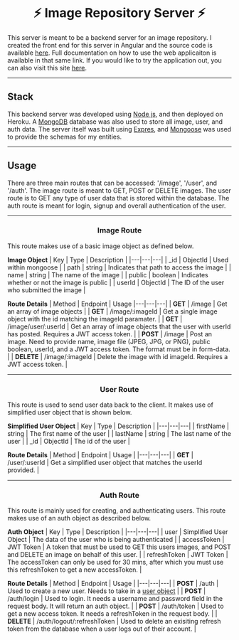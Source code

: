 <h1 align="center">⚡ Image Repository Server ⚡</h1>
This server is meant to be a backend server for an image repository. I created the front end for this server in Angular and the source code is available 
<a href="https://github.com/kushbhag/ImageRepository">here</a>. Full documentation on how to use the web applicaiton
is available in that same link. If you would like to try the application out, you can also visit this site <a href="https://kushbhag.github.io/ImageRepository/home">here</a>.


---
<h2>Stack</h2>
This backend server was developed using <a href="https://nodejs.org/en/about/">Node js</a>, and then deployed on Heroku. A <a href="https://www.mongodb.com/2">MongoDB</a> database was also used to store all image, user, and auth data.
The server itself was built using <a href="https://expressjs.com/">Expres</a>, and <a href="https://mongoosejs.com/">Mongoose</a> was used to provide the schemas for my
entities.

---
<h2>Usage</h2>
There are three main routes that can be accessed: '/image', '/user', and '/auth'. The image route is meant to GET, POST or DELETE images. The user route is to GET any type of
user data that is stored within the database. The auth route is meant for login, signup and overall authentication of the user.

---
<h3 align="center">Image Route</h3>
This route makes use of a basic image object as defined below.


**Image Object**
| Key | Type | Description |
|---|---|---|
| _id  | ObjectId | Used within mongoose |
| path | string | Indicates that path to access the image |
| name | string | The name of the image |
| public | boolean | Indicates whether or not the image is public |
| userId | ObjectId | The ID of the user who submitted the image |

**Route Details**
| Method | Endpoint | Usage
|---|---|---|
| **GET**  | /image | Get an array of image objects |
| **GET** | /image/:imageId | Get a single image object with the id matching the imageId paramater. |
| **GET** | /image/user/:userId | Get an array of image objects that the user with userId has posted. Requires a JWT access token. |
| **POST** | /image | Post an image. Need to provide name, image file (JPEG, JPG, or PNG), public boolean, userId, and a JWT access token. The format must be in form-data. |
| **DELETE** | /image/:imageId | Delete the image with id imageId. Requires a JWT access token. |

---
<h3 align="center">User Route</h3>
This route is used to send user data back to the client. It makes use of simplified user object that is shown below.


**Simplified User Object**
| Key | Type | Description |
|---|---|---|
| firstName  | string | The first name of the user |
| lastName | string | The last name of the user |
| _id | ObjectId | The id of the user |

**Route Details**
| Method | Endpoint | Usage |
|---|---|---|
| **GET**  | /user/:userId | Get a simplified user object that matches the userId provided. |

---
<h3 align="center">Auth Route</h3>
This route is mainly used for creating, and authenticating users. This route makes use of an auth object as described below.


**Auth Object**
| Key | Type | Description |
|---|---|---|
| user  | Simplified User Object | The data of the user who is being authenticated |
| accessToken | JWT Token | A token that must be used to GET this users images, and POST and DELETE an image on behalf of this user. |
| refreshToken | JWT Token | The accessToken can only be used for 30 mins, after which you must use this refreshToken to get a new accessToken. |

**Route Details**
| Method | Endpoint | Usage |
|---|---|---|
| **POST**  | /auth | Used to create a new user. Needs to take in a <a href="https://github.com/kushbhag/ImageRepositoryServer/blob/main/api/models/user.js">user object</a> |
| **POST** | /auth/login | Used to login. It needs a username and password field in the request body. It will return an auth object. |
| **POST** | /auth/token | Used to get a new access token. It needs a refreshToken in the request body. |
| **DELETE** | /auth/logout/:refreshToken | Used to delete an exisiting refresh token from the database when a user logs out of their account. |
